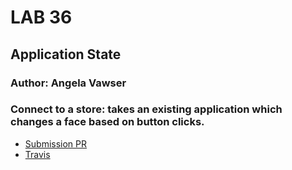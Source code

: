 # LAB 36
## Application State
### Author: Angela Vawser
### Connect to a store: takes an existing application which changes a face based on button clicks.
* [Submission PR](link)
* [Travis](link)
